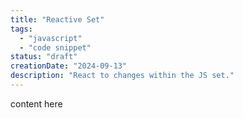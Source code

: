 ```yaml
---
title: "Reactive Set"
tags:
  - "javascript"
  - "code snippet"
status: "draft"
creationDate: "2024-09-13"
description: "React to changes within the JS set."
---
```


content here
